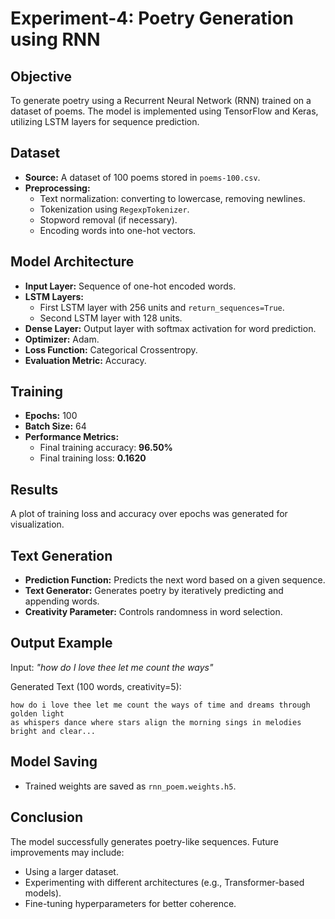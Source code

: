 # Experiment-4: Poetry Generation using RNN

## Objective
To generate poetry using a Recurrent Neural Network (RNN) trained on a dataset of poems. The model is implemented using TensorFlow and Keras, utilizing LSTM layers for sequence prediction.

## Dataset
- **Source:** A dataset of 100 poems stored in `poems-100.csv`.
- **Preprocessing:**
  - Text normalization: converting to lowercase, removing newlines.
  - Tokenization using `RegexpTokenizer`.
  - Stopword removal (if necessary).
  - Encoding words into one-hot vectors.

## Model Architecture
- **Input Layer:** Sequence of one-hot encoded words.
- **LSTM Layers:**
  - First LSTM layer with 256 units and `return_sequences=True`.
  - Second LSTM layer with 128 units.
- **Dense Layer:** Output layer with softmax activation for word prediction.
- **Optimizer:** Adam.
- **Loss Function:** Categorical Crossentropy.
- **Evaluation Metric:** Accuracy.

## Training
- **Epochs:** 100
- **Batch Size:** 64
- **Performance Metrics:**
  - Final training accuracy: **96.50%**
  - Final training loss: **0.1620**

## Results
A plot of training loss and accuracy over epochs was generated for visualization.

## Text Generation
- **Prediction Function:** Predicts the next word based on a given sequence.
- **Text Generator:** Generates poetry by iteratively predicting and appending words.
- **Creativity Parameter:** Controls randomness in word selection.

## Output Example
Input: _"how do I love thee let me count the ways"_

Generated Text (100 words, creativity=5):
```
how do i love thee let me count the ways of time and dreams through golden light
as whispers dance where stars align the morning sings in melodies bright and clear...
```

## Model Saving
- Trained weights are saved as `rnn_poem.weights.h5`.

## Conclusion
The model successfully generates poetry-like sequences. Future improvements may include:
- Using a larger dataset.
- Experimenting with different architectures (e.g., Transformer-based models).
- Fine-tuning hyperparameters for better coherence.